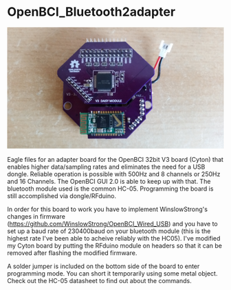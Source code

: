 # OpenBCI_Bluetooth2adapter

![alt tag](https://github.com/BigCorvus/OpenBCI_Bluetooth2adapter/blob/master/OpenBCI%20Cyton%2032bit%20bluetooth%202%20adapter.jpg)

Eagle files for an adapter board for the OpenBCI 32bit V3 board (Cyton) that enables higher data/sampling rates and eliminates the need for a USB dongle. Reliable operation is possible with 500Hz and 8 channels or 250Hz and 16 Channels. The OpenBCI GUI 2.0 is able to keep up with that.
The bluetooth module used is the common HC-05. Programming the board is still accomplished via dongle/RFduino.


In order for this board to work you have to implement WinslowStrong's changes in firmware (https://github.com/WinslowStrong/OpenBCI_Wired_USB) and you have to set up a baud rate of 230400baud on your bluetooth module (this is the highest rate I've been able to acheive reliably with the HC05). 
I've modified my Cyton board by putting the RFduino module on headers so that it can be removed after flashing the modified firmware. 

A solder jumper is included on the bottom side of the board to enter programming mode. You can short it temporarily using some metal object. Check out the HC-05 datasheet to find out about the commands.
